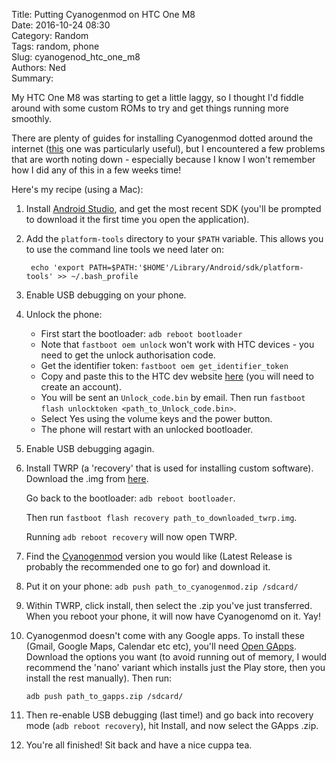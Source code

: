 Title: Putting Cyanogenmod on HTC One M8  
Date: 2016-10-24 08:30   
Category: Random   
Tags: random, phone  
Slug: cyanogenod_htc_one_m8   
Authors: Ned  
Summary: 


My HTC One M8 was starting to get a little laggy, so I thought I'd fiddle around with some custom ROMs to try and get things running more smoothly. 

There are plenty of guides for installing Cyanogenmod dotted around the internet ([this](http://www.techradar.com/how-to/phone-and-communications/mobile-phones/how-to-install-cyanogenmod-13-on-your-android-phone-1321093) one was particularly useful), but I encountered a few problems that are worth noting down - especially because I know I won't remember how I did any of this in a few weeks time!

Here's my recipe (using a Mac):

1. Install [Android Studio](https://developer.android.com/studio/index.html), and get the most recent SDK (you'll be prompted to download it the first time you open the application).

2. Add the `platform-tools` directory to your `$PATH` variable. This allows you to use the command line tools we need later on:
	
		echo 'export PATH=$PATH:'$HOME'/Library/Android/sdk/platform-tools' >> ~/.bash_profile
		
3. Enable USB debugging on your phone.

4. Unlock the phone:
	* First start the bootloader: `adb reboot bootloader`
	* Note that `fastboot oem unlock` won't work with HTC devices - you need to get the unlock authorisation code.
	* Get the identifier token: `fastboot oem get_identifier_token`
	* Copy and paste this to the HTC dev website [here](http://www.htcdev.com/bootloader/unlock-instructions/page-2) (you will need to create an account).
	* You will be sent an `Unlock_code.bin` by email. Then run `fastboot flash unlocktoken <path_to_Unlock_code.bin>`.
	* Select Yes using the volume keys and the power button.
	* The phone will restart with an unlocked bootloader.

5. Enable USB debugging agagin.

6. Install TWRP (a 'recovery' that is used for installing custom software). Download the .img from [here](https://twrp.me/Devices/).  

   Go back to the bootloader: `adb reboot bootloader`.  
   
   Then run `fastboot flash recovery path_to_downloaded_twrp.img`.  
   
   Running `adb reboot recovery` will now open TWRP.

7. Find the [Cyanogenmod](http://get.cm/?device=m8&type=snapshot) version you would like (Latest Release is probably the recommended one to go for) and download it.

8. Put it on your phone: `adb push path_to_cyanogenmod.zip /sdcard/`

9. Within TWRP, click install, then select the .zip you've just transferred. When you reboot your phone, it will now have Cyanogenomd on it. Yay!

10. Cyanogenmod doesn't come with any Google apps. To install these (Gmail, Google Maps, Calendar etc etc), you'll need [Open GApps](http://opengapps.org/). Download the options you want (to avoid running out of memory, I would recommend the 'nano' variant which installs just the Play store, then you install the rest manually). Then run:

		adb push path_to_gapps.zip /sdcard/
		
11. Then re-enable USB debugging (last time!) and go back into recovery mode (`adb reboot recovery`), hit Install, and now select the GApps .zip. 

12. You're all finished! Sit back and have a nice cuppa tea.
   

 
	